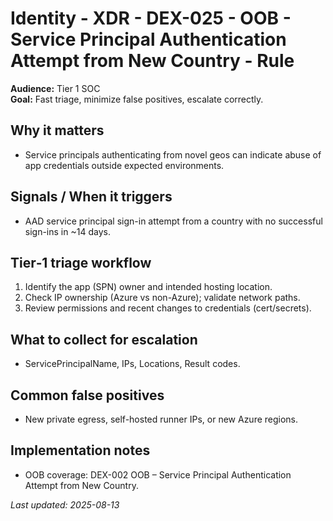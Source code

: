 # Identity - XDR - DEX-025 - OOB - Service Principal Authentication Attempt from New Country - Rule

**Audience:** Tier 1 SOC  
**Goal:** Fast triage, minimize false positives, escalate correctly.

## Why it matters
- Service principals authenticating from novel geos can indicate abuse of app credentials outside expected environments.

## Signals / When it triggers
- AAD service principal sign-in attempt from a country with no successful sign-ins in ~14 days.

## Tier‑1 triage workflow
1. Identify the app (SPN) owner and intended hosting location.
2. Check IP ownership (Azure vs non-Azure); validate network paths.
3. Review permissions and recent changes to credentials (cert/secrets).

## What to collect for escalation
- ServicePrincipalName, IPs, Locations, Result codes.

## Common false positives
- New private egress, self-hosted runner IPs, or new Azure regions.

## Implementation notes
- OOB coverage: DEX-002 OOB – Service Principal Authentication Attempt from New Country.

_Last updated: 2025-08-13_


